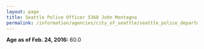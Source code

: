 ```yaml
---
layout: page
title: Seattle Police Officer 5368 John Montagna
permalink: /information/agencies/city_of_seattle/seattle_police_department/copbook/5368/
---
```


**Age as of Feb. 24, 2016:** 60.0
